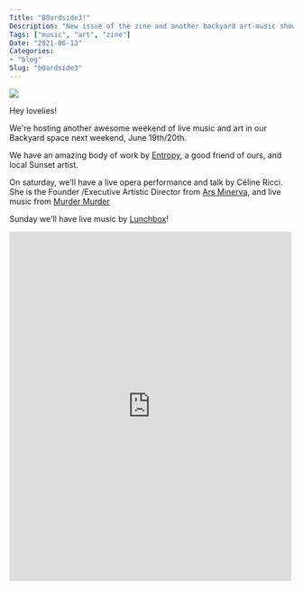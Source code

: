 ```yaml
---
Title: "B0ardside3!"
Description: "New issue of the zine and another backyard art-music show!"
Tags: ["music", "art", "zine"]
Date: "2021-06-13"
Categories:
- "blog"
Slug: "b0ardside3"
---
```


<img src="returnofthewild.png">

Hey lovelies!

We're hosting another awesome weekend of live music and art in our Backyard space next weekend, June 19th/20th.

We have an amazing body of work by <A href="http://www.creationsofentropy.com/">Entropy</a>, a good friend of ours, and local Sunset artist.

On saturday, we'll have a live opera performance and talk by Céline Ricci. She is the Founder /Executive Artistic Director from <a href="https://www.arsminerva.org/">Ars Minerva</a>, and live music from <a href="http://www.totalshutdown.com/murdermurder3.html">Murder Murder</a>

Sunday we'll have live music by <a href="https://tim-and-donna-lunchbox.bandcamp.com/album/after-school-special">Lunchbox</a>!

<iframe style="border: 0; width: 500px; height: 620px;" src="https://bandcamp.com/EmbeddedPlayer/album=1664358764/size=large/bgcol=333333/linkcol=0f91ff/tracklist=false/transparent=true/" seamless><a href="https://tim-and-donna-lunchbox.bandcamp.com/album/after-school-special">After School Special by Lunchbox</a></iframe>

